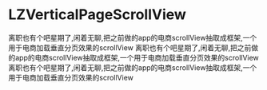 # LZVerticalPageScrollView
离职也有个吧星期了,闲着无聊,把之前做的app的电商scrollView抽取成框架,一个用于电商加载垂直分页效果的scrollView
离职也有个吧星期了,闲着无聊,把之前做的app的电商scrollView抽取成框架,一个用于电商加载垂直分页效果的scrollView
离职也有个吧星期了,闲着无聊,把之前做的app的电商scrollView抽取成框架,一个用于电商加载垂直分页效果的scrollView
